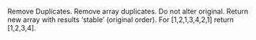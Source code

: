 Remove Duplicates.
Remove array duplicates.
Do not alter original.
Return new array with results ‘stable’ (original order).
For [1,2,1,3,4,2,1] return [1,2,3,4].
